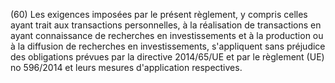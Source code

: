 (60) Les exigences imposées par le présent règlement, y compris celles ayant trait aux transactions personnelles, à la réalisation de transactions en ayant connaissance de recherches en investissements et à la production ou à la diffusion de recherches en investissements, s'appliquent sans préjudice des obligations prévues par la directive 2014/65/UE et par le règlement (UE) no 596/2014 et leurs mesures d'application respectives.